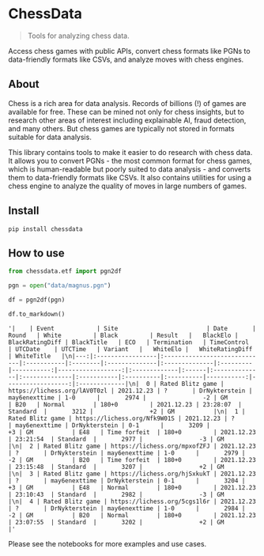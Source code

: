 # ChessData
> Tools for analyzing chess data.


Access chess games with public APIs, convert chess formats like PGNs to data-friendly formats like CSVs, and analyze moves with chess engines.

## About

Chess is a rich area for data analysis. Records of billions (!) of games are available for free. These can be mined not only for chess insights, but to research other areas of interest including explainable AI, fraud detection, and many others. But chess games are typically not stored in formats suitable for data analysis.

This library contains tools to make it easier to do research with chess data. It allows you to convert PGNs - the most common format for chess games, which is human-readable but poorly suited to data analysis - and converts them to data-friendly formats like CSVs. It also contains utilities for using a chess engine to analyze the quality of moves in large numbers of games.

## Install

`pip install chessdata`

## How to use

```python
from chessdata.etf import pgn2df
```

```python
pgn = open("data/magnus.pgn")
```

```python
df = pgn2df(pgn)
```

```python
df.to_markdown()
```




    '|    | Event            | Site                         | Date       | Round   | White         | Black         | Result   |   BlackElo |   BlackRatingDiff | BlackTitle   | ECO   | Termination   | TimeControl   | UTCDate    | UTCTime   | Variant   |   WhiteElo |   WhiteRatingDiff | WhiteTitle   |\n|---:|:-----------------|:-----------------------------|:-----------|:--------|:--------------|:--------------|:---------|-----------:|------------------:|:-------------|:------|:--------------|:--------------|:-----------|:----------|:----------|-----------:|------------------:|:-------------|\n|  0 | Rated Blitz game | https://lichess.org/lAV0T0zl | 2021.12.23 | ?       | DrNykterstein | may6enexttime | 1-0      |       2974 |                -2 | GM           | B20   | Normal        | 180+0         | 2021.12.23 | 23:28:07  | Standard  |       3212 |                +2 | GM           |\n|  1 | Rated Blitz game | https://lichess.org/Nfk9W01S | 2021.12.23 | ?       | may6enexttime | DrNykterstein | 0-1      |       3209 |                +3 | GM           | E48   | Time forfeit  | 180+0         | 2021.12.23 | 23:21:54  | Standard  |       2977 |                -3 | GM           |\n|  2 | Rated Blitz game | https://lichess.org/mpxofZFJ | 2021.12.23 | ?       | DrNykterstein | may6enexttime | 1-0      |       2979 |                -2 | GM           | B20   | Time forfeit  | 180+0         | 2021.12.23 | 23:15:48  | Standard  |       3207 |                +2 | GM           |\n|  3 | Rated Blitz game | https://lichess.org/hjSxkukT | 2021.12.23 | ?       | may6enexttime | DrNykterstein | 0-1      |       3204 |                +3 | GM           | E48   | Normal        | 180+0         | 2021.12.23 | 23:10:43  | Standard  |       2982 |                -3 | GM           |\n|  4 | Rated Blitz game | https://lichess.org/5cgs1l6r | 2021.12.23 | ?       | DrNykterstein | may6enexttime | 1-0      |       2984 |                -2 | GM           | B20   | Normal        | 180+0         | 2021.12.23 | 23:07:55  | Standard  |       3202 |                +2 | GM           |'



Please see the notebooks for more examples and use cases.

